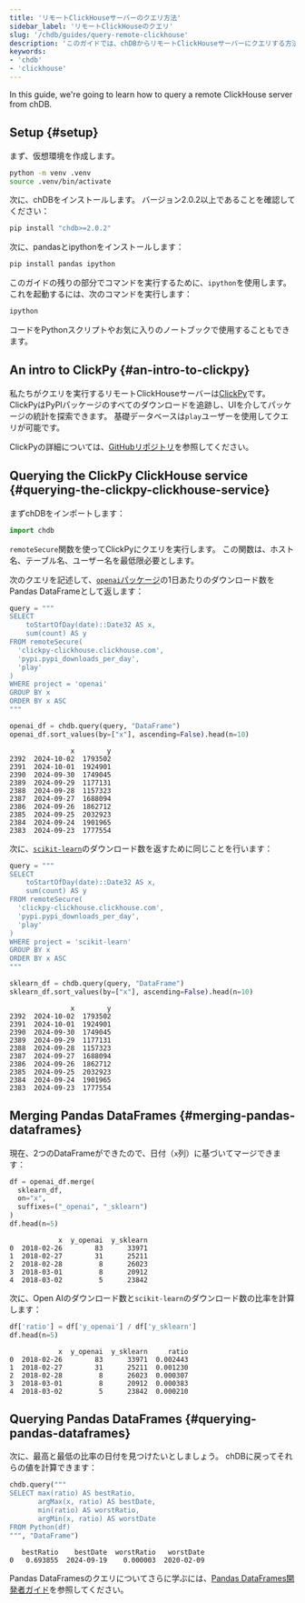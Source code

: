 ```yaml
---
title: 'リモートClickHouseサーバーのクエリ方法'
sidebar_label: 'リモートClickHouseのクエリ'
slug: '/chdb/guides/query-remote-clickhouse'
description: 'このガイドでは、chDBからリモートClickHouseサーバーにクエリする方法について学びます。'
keywords:
- 'chdb'
- 'clickhouse'
---
```




In this guide, we're going to learn how to query a remote ClickHouse server from chDB.

## Setup {#setup}

まず、仮想環境を作成します。

```bash
python -m venv .venv
source .venv/bin/activate
```

次に、chDBをインストールします。
バージョン2.0.2以上であることを確認してください：

```bash
pip install "chdb>=2.0.2"
```

次に、pandasとipythonをインストールします：

```bash
pip install pandas ipython
```

このガイドの残りの部分でコマンドを実行するために、`ipython`を使用します。これを起動するには、次のコマンドを実行します：

```bash
ipython
```

コードをPythonスクリプトやお気に入りのノートブックで使用することもできます。

## An intro to ClickPy {#an-intro-to-clickpy}

私たちがクエリを実行するリモートClickHouseサーバーは[ClickPy](https://clickpy.clickhouse.com)です。
ClickPyはPyPIパッケージのすべてのダウンロードを追跡し、UIを介してパッケージの統計を探索できます。
基礎データベースは`play`ユーザーを使用してクエリが可能です。

ClickPyの詳細については、[GitHubリポジトリ](https://github.com/ClickHouse/clickpy)を参照してください。

## Querying the ClickPy ClickHouse service {#querying-the-clickpy-clickhouse-service}

まずchDBをインポートします：

```python
import chdb
```

`remoteSecure`関数を使ってClickPyにクエリを実行します。
この関数は、ホスト名、テーブル名、ユーザー名を最低限必要とします。

次のクエリを記述して、[`openai`パッケージ](https://clickpy.clickhouse.com/dashboard/openai)の1日あたりのダウンロード数をPandas DataFrameとして返します：

```python
query = """
SELECT
    toStartOfDay(date)::Date32 AS x,
    sum(count) AS y
FROM remoteSecure(
  'clickpy-clickhouse.clickhouse.com', 
  'pypi.pypi_downloads_per_day', 
  'play'
)
WHERE project = 'openai'
GROUP BY x
ORDER BY x ASC
"""

openai_df = chdb.query(query, "DataFrame")
openai_df.sort_values(by=["x"], ascending=False).head(n=10)
```

```text
               x        y
2392  2024-10-02  1793502
2391  2024-10-01  1924901
2390  2024-09-30  1749045
2389  2024-09-29  1177131
2388  2024-09-28  1157323
2387  2024-09-27  1688094
2386  2024-09-26  1862712
2385  2024-09-25  2032923
2384  2024-09-24  1901965
2383  2024-09-23  1777554
```

次に、[`scikit-learn`](https://clickpy.clickhouse.com/dashboard/scikit-learn)のダウンロード数を返すために同じことを行います：

```python
query = """
SELECT
    toStartOfDay(date)::Date32 AS x,
    sum(count) AS y
FROM remoteSecure(
  'clickpy-clickhouse.clickhouse.com', 
  'pypi.pypi_downloads_per_day', 
  'play'
)
WHERE project = 'scikit-learn'
GROUP BY x
ORDER BY x ASC
"""

sklearn_df = chdb.query(query, "DataFrame")
sklearn_df.sort_values(by=["x"], ascending=False).head(n=10)
```

```text
               x        y
2392  2024-10-02  1793502
2391  2024-10-01  1924901
2390  2024-09-30  1749045
2389  2024-09-29  1177131
2388  2024-09-28  1157323
2387  2024-09-27  1688094
2386  2024-09-26  1862712
2385  2024-09-25  2032923
2384  2024-09-24  1901965
2383  2024-09-23  1777554
```

## Merging Pandas DataFrames {#merging-pandas-dataframes}

現在、2つのDataFrameができたので、日付（`x`列）に基づいてマージできます：

```python
df = openai_df.merge(
  sklearn_df, 
  on="x", 
  suffixes=("_openai", "_sklearn")
)
df.head(n=5)
```

```text
            x  y_openai  y_sklearn
0  2018-02-26        83      33971
1  2018-02-27        31      25211
2  2018-02-28         8      26023
3  2018-03-01         8      20912
4  2018-03-02         5      23842
```

次に、Open AIのダウンロード数と`scikit-learn`のダウンロード数の比率を計算します：

```python
df['ratio'] = df['y_openai'] / df['y_sklearn']
df.head(n=5)
```

```text
            x  y_openai  y_sklearn     ratio
0  2018-02-26        83      33971  0.002443
1  2018-02-27        31      25211  0.001230
2  2018-02-28         8      26023  0.000307
3  2018-03-01         8      20912  0.000383
4  2018-03-02         5      23842  0.000210
```

## Querying Pandas DataFrames {#querying-pandas-dataframes}

次に、最高と最低の比率の日付を見つけたいとしましょう。
chDBに戻ってそれらの値を計算できます：

```python
chdb.query("""
SELECT max(ratio) AS bestRatio,
       argMax(x, ratio) AS bestDate,
       min(ratio) AS worstRatio,
       argMin(x, ratio) AS worstDate
FROM Python(df)
""", "DataFrame")
```

```text
   bestRatio    bestDate  worstRatio   worstDate
0   0.693855  2024-09-19    0.000003  2020-02-09
```

Pandas DataFramesのクエリについてさらに学ぶには、[Pandas DataFrames開発者ガイド](querying-pandas.md)を参照してください。
